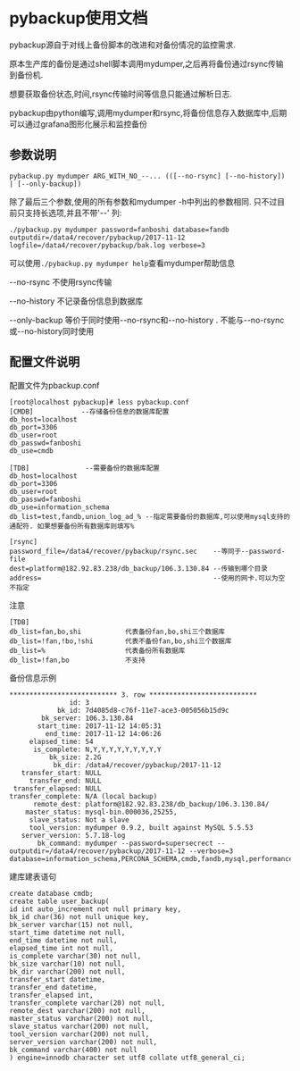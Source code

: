 # pybackup使用文档
pybackup源自于对线上备份脚本的改进和对备份情况的监控需求.

原本生产库的备份是通过shell脚本调用mydumper,之后再将备份通过rsync传输到备份机.

想要获取备份状态,时间,rsync传输时间等信息只能通过解析日志.

pybackup由python编写,调用mydumper和rsync,将备份信息存入数据库中,后期可以通过grafana图形化展示和监控备份

## 参数说明
```
pybackup.py mydumper ARG_WITH_NO_--... (([--no-rsync] [--no-history]) | [--only-backup])
```
除了最后三个参数,使用的所有参数和mydumper -h中列出的参数相同. 只不过目前只支持长选项,并且不带'--'
列:
```
./pybackup.py mydumper password=fanboshi database=fandb outputdir=/data4/recover/pybackup/2017-11-12 logfile=/data4/recover/pybackup/bak.log verbose=3
```
可以使用`./pybackup.py mydumper help`查看mydumper帮助信息

--no-rsync
不使用rsync传输

--no-history
不记录备份信息到数据库

--only-backup
等价于同时使用--no-rsync和--no-history . 不能与--no-rsync或--no-history同时使用

## 配置文件说明
配置文件为pbackup.conf
```
[root@localhost pybackup]# less pybackup.conf 
[CMDB]            --存储备份信息的数据库配置
db_host=localhost
db_port=3306
db_user=root
db_passwd=fanboshi
db_use=cmdb

[TDB]              --需要备份的数据库配置
db_host=localhost
db_port=3306
db_user=root
db_passwd=fanboshi
db_use=information_schema
db_list=test,fandb,union_log_ad_% --指定需要备份的数据库,可以使用mysql支持的通配符. 如果想要备份所有数据库则填写%

[rsync]
password_file=/data4/recover/pybackup/rsync.sec    --等同于--password-file
dest=platform@182.92.83.238/db_backup/106.3.130.84 --传输到哪个目录
address=                                           --使用的网卡.可以为空不指定
```
注意
```
[TDB]
db_list=fan,bo,shi           代表备份fan,bo,shi三个数据库
db_list=!fan,!bo,!shi        代表不备份fan,bo,shi三个数据库
db_list=%                    代表备份所有数据库
db_list=!fan,bo              不支持
```

备份信息示例
```
*************************** 3. row ***************************
               id: 3
            bk_id: 7d4085d8-c76f-11e7-ace3-005056b15d9c
        bk_server: 106.3.130.84
       start_time: 2017-11-12 14:05:31
         end_time: 2017-11-12 14:06:26
     elapsed_time: 54
      is_complete: N,Y,Y,Y,Y,Y,Y,Y,Y,Y
          bk_size: 2.2G
           bk_dir: /data4/recover/pybackup/2017-11-12
   transfer_start: NULL
     transfer_end: NULL
 transfer_elapsed: NULL
transfer_complete: N/A (local backup)
      remote_dest: platform@182.92.83.238/db_backup/106.3.130.84/
    master_status: mysql-bin.000036,25255,
     slave_status: Not a slave
     tool_version: mydumper 0.9.2, built against MySQL 5.5.53
   server_version: 5.7.18-log
       bk_command: mydumper --password=supersecrect --outputdir=/data4/recover/pybackup/2017-11-12 --verbose=3 database=information_schema,PERCONA_SCHEMA,cmdb,fandb,mysql,performance_schema,sys,test,union_log_ad_201710_db,union_log_ad_201711_db
```
建库建表语句
```
create database cmdb;
create table user_backup(
id int auto_increment not null primary key,
bk_id char(36) not null unique key,
bk_server varchar(15) not null,
start_time datetime not null,
end_time datetime not null,
elapsed_time int not null,
is_complete varchar(30) not null,
bk_size varchar(10) not null,
bk_dir varchar(200) not null,
transfer_start datetime,
transfer_end datetime,
transfer_elapsed int,
transfer_complete varchar(20) not null,
remote_dest varchar(200) not null,
master_status varchar(200) not null,
slave_status varchar(200) not null,
tool_version varchar(200) not null,
server_version varchar(200) not null,
bk_command varchar(400) not null
) engine=innodb character set utf8 collate utf8_general_ci;
```
